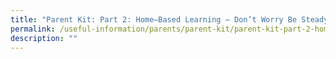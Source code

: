 ```yaml
---
title: "Parent Kit: Part 2: Home–Based Learning – Don’t Worry Be Steady!"
permalink: /useful-information/parents/parent-kit/parent-kit-part-2-home-based-learning-don-t-worry-be-steady/
description: ""
---
```

